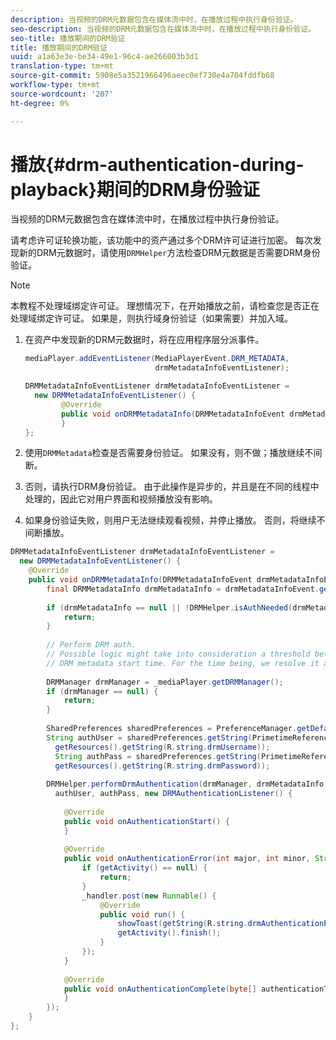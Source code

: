 ```yaml
---
description: 当视频的DRM元数据包含在媒体流中时，在播放过程中执行身份验证。
seo-description: 当视频的DRM元数据包含在媒体流中时，在播放过程中执行身份验证。
seo-title: 播放期间的DRM验证
title: 播放期间的DRM验证
uuid: a1a63e3e-be34-49e1-96c4-ae266003b3d1
translation-type: tm+mt
source-git-commit: 5908e5a3521966496aeec0ef730e4a704fddfb68
workflow-type: tm+mt
source-wordcount: '207'
ht-degree: 0%

---
```



# 播放{#drm-authentication-during-playback}期间的DRM身份验证

当视频的DRM元数据包含在媒体流中时，在播放过程中执行身份验证。

请考虑许可证轮换功能，该功能中的资产通过多个DRM许可证进行加密。 每次发现新的DRM元数据时，请使用`DRMHelper`方法检查DRM元数据是否需要DRM身份验证。

>[!NOTE]
>
>本教程不处理域绑定许可证。 理想情况下，在开始播放之前，请检查您是否正在处理域绑定许可证。 如果是，则执行域身份验证（如果需要）并加入域。

1. 在资产中发现新的DRM元数据时，将在应用程序层分派事件。

   ```java
   mediaPlayer.addEventListener(MediaPlayerEvent.DRM_METADATA,  
                                drmMetadataInfoEventListener); 
   
   DRMMetadataInfoEventListener drmMetadataInfoEventListener =  
     new DRMMetadataInfoEventListener() { 
           @Override 
           public void onDRMMetadataInfo(DRMMetadataInfoEvent drmMetadataInfoEvent) { 
           } 
   };
   ```

1. 使用`DRMMetadata`检查是否需要身份验证。 如果没有，则不做；播放继续不间断。
1. 否则，请执行DRM身份验证。 由于此操作是异步的，并且是在不同的线程中处理的，因此它对用户界面和视频播放没有影响。
1. 如果身份验证失败，则用户无法继续观看视频，并停止播放。 否则，将继续不间断播放。

```java
DRMMetadataInfoEventListener drmMetadataInfoEventListener =  
  new DRMMetadataInfoEventListener() { 
    @Override 
    public void onDRMMetadataInfo(DRMMetadataInfoEvent drmMetadataInfoEvent) { 
        final DRMMetadataInfo drmMetadataInfo = drmMetadataInfoEvent.getDRMMetadataInfo(); 
 
        if (drmMetadataInfo == null || !DRMHelper.isAuthNeeded(drmMetadataInfo.getDRMMetadata())) { 
            return; 
        } 
 
        // Perform DRM auth. 
        // Possible logic might take into consideration a threshold between the current player time and the 
        // DRM metadata start time. For the time being, we resolve it as soon as we receive the DRM metadata. 
 
        DRMManager drmManager = _mediaPlayer.getDRMManager(); 
        if (drmManager == null) { 
            return; 
        } 
 
        SharedPreferences sharedPreferences = PreferenceManager.getDefaultSharedPreferences(getActivity()); 
        String authUser = sharedPreferences.getString(PrimetimeReference.SETTINGS_DRM_USERNAME,  
          getResources().getString(R.string.drmUsername)); 
          String authPass = sharedPreferences.getString(PrimetimeReference.SETTINGS_DRM_PASSWORD,  
          getResources().getString(R.string.drmPassword)); 
 
        DRMHelper.performDrmAuthentication(drmManager, drmMetadataInfo.getDRMMetadata(),  
          authUser, authPass, new DRMAuthenticationListener() { 
 
            @Override 
            public void onAuthenticationStart() { 
            } 
 
            @Override 
            public void onAuthenticationError(int major, int minor, String erroString, String serverErrorURL) { 
                if (getActivity() == null) { 
                    return; 
                } 
                _handler.post(new Runnable() { 
                    @Override 
                    public void run() { 
                        showToast(getString(R.string.drmAuthenticationError)); 
                        getActivity().finish(); 
                    } 
                }); 
            } 
 
            @Override 
            public void onAuthenticationComplete(byte[] authenticationToken) { 
            } 
        }); 
    } 
};
```
